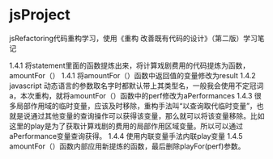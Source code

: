 # jsProject
jsRefactoring代码重构学习，使用《重构 改善既有代码的设计》（第二版）学习笔记

1.4.1 将statement里面的函数提炼出来，将计算戏剧费用的代码提炼为函数，amountFor（）
1.4.1 将amountFor（）函数中返回值的变量修改为result
1.4.2 javascript 动态语言的参数取名字时都默认带上其类型名，一般我会使用不定冠词a，本次重构，就将amountFor（）函数中的perf修改为aPerformances 
1.4.3 很多局部作用域的临时变量，应该及时移除，重构手法叫“以查询取代临时变量”，也就是说通过其他变量的查询操作可以获得该变量，那么就可以将该变量移除。比如这里的play是为了获取计算戏剧的费用的局部作用区域变量。所以可以通过aPerformance变量查询获得。
1.4.4 使用内联变量手法内联play变量
1.4.5 amountFor（）函数内部应用新提炼的函数，最后删除playFor(perf)参数。